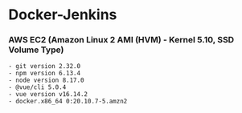 # Docker-Jenkins


### AWS EC2 (Amazon Linux 2 AMI (HVM) - Kernel 5.10, SSD Volume Type)
    - git version 2.32.0
    - npm version 6.13.4
    - node version 8.17.0
    - @vue/cli 5.0.4
    - vue version v16.14.2
    - docker.x86_64 0:20.10.7-5.amzn2

